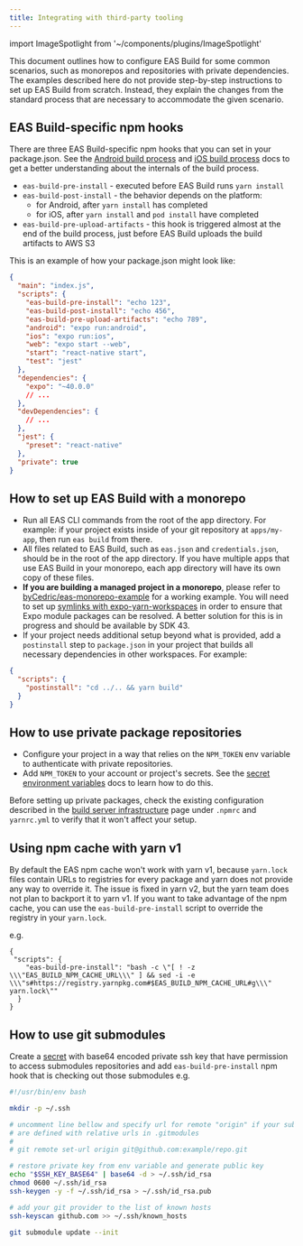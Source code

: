 ```yaml
---
title: Integrating with third-party tooling
---
```


import ImageSpotlight from '~/components/plugins/ImageSpotlight'

This document outlines how to configure EAS Build for some common scenarios, such as monorepos and repositories with private dependencies. The examples described here do not provide step-by-step instructions to set up EAS Build from scratch. Instead, they explain the changes from the standard process that are necessary to accommodate the given scenario.

## EAS Build-specific npm hooks

There are three EAS Build-specific npm hooks that you can set in your package.json. See the [Android build process](android-builds.md) and [iOS build process](ios-builds.md) docs to get a better understanding about the internals of the build process.

- `eas-build-pre-install` - executed before EAS Build runs `yarn install`
- `eas-build-post-install` - the behavior depends on the platform:
  - for Android, after `yarn install` has completed
  - for iOS, after `yarn install` and `pod install` have completed
- `eas-build-pre-upload-artifacts` - this hook is triggered almost at the end of the build process, just before EAS Build uploads the build artifacts to AWS S3

This is an example of how your package.json might look like:

```json
{
  "main": "index.js",
  "scripts": {
    "eas-build-pre-install": "echo 123",
    "eas-build-post-install": "echo 456",
    "eas-build-pre-upload-artifacts": "echo 789",
    "android": "expo run:android",
    "ios": "expo run:ios",
    "web": "expo start --web",
    "start": "react-native start",
    "test": "jest"
  },
  "dependencies": {
    "expo": "~40.0.0"
    // ...
  },
  "devDependencies": {
    // ...
  },
  "jest": {
    "preset": "react-native"
  },
  "private": true
}
```

## How to set up EAS Build with a monorepo

- Run all EAS CLI commands from the root of the app directory. For example: if your project exists inside of your git repository at `apps/my-app`, then run `eas build` from there.
- All files related to EAS Build, such as `eas.json` and `credentials.json`, should be in the root of the app directory. If you have multiple apps that use EAS Build in your monorepo, each app directory will have its own copy of these files.
- **If you are building a managed project in a monorepo**, please refer to [byCedric/eas-monorepo-example](https://github.com/byCedric/eas-monorepo-example) for a working example. You will need to set up [symlinks with expo-yarn-workspaces](https://github.com/byCedric/eas-monorepo-example/blob/dc62206a23f591923a38c0c6ea5d94b84ede6df4/apps/managed/package.json#L45-L63) in order to ensure that Expo module packages can be resolved. A better solution for this is in progress and should be available by SDK 43.
- If your project needs additional setup beyond what is provided, add a `postinstall` step to `package.json` in your project that builds all necessary dependencies in other workspaces. For example:

```json
{
  "scripts": {
    "postinstall": "cd ../.. && yarn build"
  }
}
```


## How to use private package repositories

- Configure your project in a way that relies on the `NPM_TOKEN` env variable to authenticate with private repositories.
- Add `NPM_TOKEN` to your account or project's secrets. See the [secret environment variables](/build-reference/variables/#using-secrets-in-environment-variables) docs to learn how to do this.

<ImageSpotlight alt="Secret creation UI filled" src="/static/images/eas-build/environment-secrets/secrets-create-filled.png" />

Before setting up private packages, check the existing configuration described in the [build server infrastructure](/build-reference/infrastructure) page under `.npmrc` and `yarnrc.yml` to verify that it won't affect your setup.

## Using npm cache with yarn v1

By default the EAS npm cache won't work with yarn v1, because `yarn.lock` files contain URLs to registries for every package and yarn does not provide any way to override it. The issue is fixed in yarn v2, but the yarn team does not plan to backport it to yarn v1. If you want to take advantage of the npm cache, you can use the `eas-build-pre-install` script to override the registry in your `yarn.lock`.

e.g.

```
{
 "scripts": {
    "eas-build-pre-install": "bash -c \"[ ! -z \\\"EAS_BUILD_NPM_CACHE_URL\\\" ] && sed -i -e \\\"s#https://registry.yarnpkg.com#$EAS_BUILD_NPM_CACHE_URL#g\\\" yarn.lock\""
  }
}
```

## How to use git submodules

Create a [secret](/build-reference/variables/#using-secrets-in-environment-variables) with base64 encoded private ssh key that have permission to access submodules repositories and add `eas-build-pre-install` npm hook that is checking out those submodules e.g.

```bash
#!/usr/bin/env bash

mkdir -p ~/.ssh

# uncomment line bellow and specify url for remote "origin" if your submodules
# are defined with relative urls in .gitmodules
#
# git remote set-url origin git@github.com:example/repo.git

# restore private key from env variable and generate public key
echo "$SSH_KEY_BASE64" | base64 -d > ~/.ssh/id_rsa
chmod 0600 ~/.ssh/id_rsa
ssh-keygen -y -f ~/.ssh/id_rsa > ~/.ssh/id_rsa.pub

# add your git provider to the list of known hosts
ssh-keyscan github.com >> ~/.ssh/known_hosts

git submodule update --init
```
